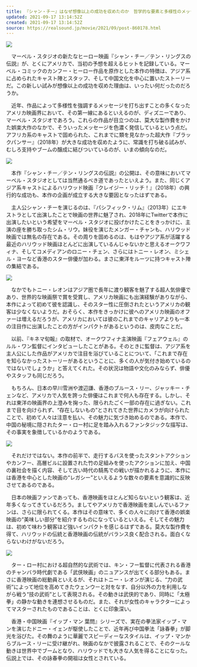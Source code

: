 ```yaml
---
title: 『シャン・チー』はなぜ想像以上の成功を収めたのか　哲学的な要素と多様性のメッセージ
updated: 2021-09-17 13:14:52Z
created: 2021-09-17 13:14:52Z
source: https://realsound.jp/movie/2021/09/post-860178.html
---
```


![](https://realsound.jp/wp-content/uploads/2021/09/20210916-shangchi-01.jpg)

　マーベル・スタジオの新たなヒーロー映画『シャン・チー／テン・リングスの伝説』が、とくにアメリカで、当初の予想を超えるヒットを記録している。マーベル・コミックのカンフー・ヒーロー作品を原作とした本作の特徴は、アジア系に占められたキャスト陣とスタッフ、そして中国文化を中心に置いたストーリーだ。この新しい試みが想像以上の成功を収めた理由は、いったい何だったのだろうか。

　近年、作品によって多様性を強調するメッセージを打ち出すことの多くなったアメリカ映画界において、その第一線にあるといえるのが、ディズニーであり、マーベル・スタジオであろう。これらの作品が目立つのは、莫大な製作費をかけた娯楽大作のなかで、そういったメッセージを色濃く発信しているという点だ。アフリカ系のキャストで固められた、これまでに類を見なかった超大作『ブラックパンサー』（2018年）が大きな成功を収めたように、常識を打ち破る試みが、むしろ支持やブームの醸成に結びついているのが、いまの傾向なのだ。

![](https://realsound.jp/wp-content/uploads/2021/09/20210916-shangchi-02.jpeg)

　本作『シャン・チー／テン・リングスの伝説』の公開は、その意味においてマーベル・スタジオとしては当然通るべき道であったといえよう。また、同じくアジア系キャストによるハリウッド映画『クレイジー・リッチ！』（2018年）の興行的な成功も、本作の企画が成立する大きな要因となったはずである。

　主人公シャン・チーを演じるのは、『パシフィック・リム』（2013年）にエキストラとして出演したことで映画の世界に魅了され、2018年にTwitterで本作に出演したいという希望をマーベル・スタジオに投げかけたことをきっかけに、主演の座を勝ち取ったシム・リウ。妹役を演じたメンガー・チャンも、ハリウッド映画では無名の存在である。その周りを固めるのは、もはやアジア系が活躍する最近のハリウッド映画ほとんどに出演しているんじゃないかと思えるオークワフィナ、そしてコメディアンのロニー・チェン、さらにはトニー・レオン、ミシェル・ヨーなど香港のスター俳優が加わる。まさに東洋をルーツに持つキャスト陣の集結である。

![](https://realsound.jp/wp-content/uploads/2021/09/20210916-shangchi-03.jpeg)

　なかでもトニー・レオンはアジア圏で長年に渡り観客を魅了する超人気俳優であり、世界的な映画祭で賞を受賞し、アメリカ映画にも出演経験がありながら、本作によって初めて彼を認識し、そのスター性に圧倒されたというアメリカの観客は少なくないようだ。おそらく、本作をきっかけに彼へのアメリカ映画のオファーは増えるだろうが、アメリカにおいては彼のこれまでのキャリアよりも一本の注目作に出演したことの方がインパクトがあるというのは、皮肉なことだ。

　以前、『キネマ旬報』の取材で、オークワフィナ主演映画『フェアウェル』のルル・ワン監督にインタビューしたことがある。そのときに監督は、アジア系を主人公にした作品がアメリカで注目を浴びていることについて、「これまで存在を知らなかったストーリーがあるということに、多くの人が気付き始めているのではないでしょうか」と答えてくれた。その状況は物語や文化のみならず、俳優やスタッフも同じだろう。

　もちろん、日本の早川雪洲や渡辺謙、香港のブルース・リー、ジャッキー・チェンなど、アメリカで人気を誇った俳優はこれまで何人も存在する。しかし、それは東洋の映画界の上澄みを掬った、限られたごく一部の存在に過ぎない。これまで目を向けられず、“存在しないもの”とされてきた世界にカメラが向けられたことで、初めて人々は注意を払い、その魅力に気づき始めるのである。本作で、中国の秘境に隠されたター・ロー村に足を踏み入れるファンタジックな描写は、その事実を象徴しているかのようである。

![](https://realsound.jp/wp-content/uploads/2021/09/20210916-shangchi-04.jpeg)

　それだけではない。本作の前半で、走行するバスを使ったスタントアクションやカンフー、高層ビルに設置された竹の足組みを使ったアクションに加え、中国の裏社会を描く内容、そして古い時代の騎馬での戦いが描かれるように、本作には香港を中心とした映画の“レガシー”といえるような数々の要素を意識的に反映させてあるのである。

　日本の映画ファンであっても、香港映画をほとんど知らないという観客は、近年多くなってきているだろう。ましてやアメリカで香港映画を楽しんでいるファンは、さらに限られてくる。本作はその意味で、多くの人々に向けて香港の娯楽映画の“美味しい部分”を紹介するものになっているといえる。そしてその魅力は、初めて味わう観客ほど強いインパクトを感じるはずである。莫大な製作費を得て、ハリウッドの伝統と香港映画の伝統がバランス良く配合される。面白くならないわけがないだろう。

![](https://realsound.jp/wp-content/uploads/2021/09/20210916-shangchi-05.jpeg)

　ター・ロー村における超自然的な武術では、キン・フー監督に代表される香港のチャンバラ時代劇である「武侠映画」のニュアンスが出てくる部分もある。まさに香港映画の総動員といえるが、それはトニー・レオンが演じる、“力の武術”によって地位を高めてきたウェンウーと対をなす、自分以外の力を利用しながら戦う“技の武術”として表現される。その動きは武侠的であり、同時に「太極拳」の静かな動きを連想させるものだ。また、それが女性のキャラクターによってマスターされたものであることは、とくに印象深い。

　香港・中国映画『イップ・マン 葉問』シリーズで、実在の拳法家イップ・マンを演じたドニー・イェンが駆使したことで、近年再び中国拳法「詠春拳」が脚光を浴びた。その舞のように華麗でスピーディーなスタイルは、イップ・マンからブルース・リーに受け継がれ、映画のなかで披露されることで、そのクールな動きは世界中でブームとなり、ハリウッドでも大きな人気を得ることになった。伝説上では、その詠春拳の開祖は女性とされている。